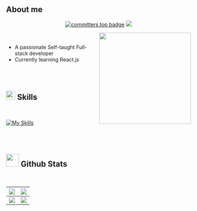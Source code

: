 ## <b> **About me**</b>
  <p align='center'>
    <a href="https://user-badge.committers.top/algeria/Untitled-Master"><img src="https://user-badge.committers.top/algeria/Untitled-Master.svg" alt="committers.top badge"></a>
    <a href="https://github.com/Untitled-Master?tab=repositories"><img src="https://img.shields.io/github/stars/Untitled-Master?style=flat&logo=github&label=Total%20Stars&color=teal"/></a>

  </p>
<picture> <img align="right" src="https://i.pinimg.com/1200x/ff/d6/8a/ffd68a8dcfe161385f57e1d39a9ea94b.jpg" width = 250px></picture>

<br>

- A passionate Self-taught Full-stack developer
- Currently learning React.js

<br><br>

## <img src="https://media2.giphy.com/media/QssGEmpkyEOhBCb7e1/giphy.gif?cid=ecf05e47a0n3gi1bfqntqmob8g9aid1oyj2wr3ds3mg700bl&rid=giphy.gif" width ="25"><b> Skills</b>
<br>


[![My Skills](https://skillicons.dev/icons?i=js,html,css,react,c,python,firebase,tailwindcss,nodejs,expressjs,vscode,vite,github,git,next,electron,flask,postman)](https://skillicons.dev)


<br>

<br>


## <img src="https://media.giphy.com/media/iY8CRBdQXODJSCERIr/giphy.gif" width="35"><b> Github Stats </b>
<br>

|              ![](https://github-readme-stats.vercel.app/api?username=Untitled-Master&theme=tokyonight&hide_border=false&include_all_commits=true&count_private=true)              |                ![](https://github-readme-streak-stats.herokuapp.com/?user=Untitled-Master&theme=tokyonight&hide_border=false)                |
| :-------------------------------------------------------------------------------------------------------------------------------------------------------------------------------: | :------------------------------------------------------------------------------------------------------------------------------------------: |
| ![](https://github-readme-stats.vercel.app/api/top-langs/?username=Untitled-Master&theme=tokyonight&hide_border=false&include_all_commits=true&count_private=true&layout=compact) | ![](https://github-contributor-stats.vercel.app/api?username=Untitled-Master&limit=5&theme=tokyonight&combine_all_yearly_contributions=true) |
